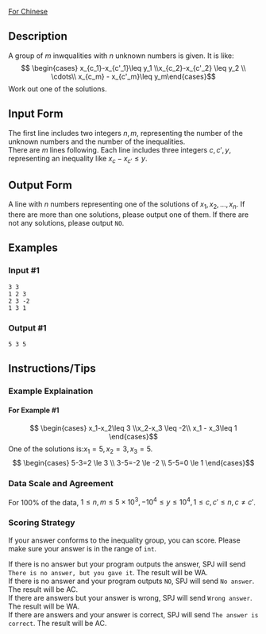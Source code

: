 [For Chinese](https://www.luogu.com.cn/problem/P5960)
## Description
A group of $m$ inwqualities with $n$ unknown numbers is given. It is like:  
$$ \begin{cases} x_{c_1}-x_{c'_1}\leq y_1 \\x_{c_2}-x_{c'_2} \leq y_2 \\ \cdots\\ x_{c_m} - x_{c'_m}\leq y_m\end{cases}$$
Work out one of the solutions.  
## Input Form
The first line includes two integers $n,m$, representing the number of the unknown numbers and the number of the inequalities.  
There are $m$ lines following. Each line includes three integers $c,c',y$, representing an inequality like $x_c-x_{c'} \le y$.
## Output Form
A line with $n$ numbers representing one of the solutions of $x_1,x_2,...,x_n$. If there are more than one solutions, please output one of them. If there are not any solutions, please output `NO`.
## Examples
### Input #1
```
3 3
1 2 3
2 3 -2
1 3 1
```
### Output #1
```
5 3 5
```
## Instructions/Tips
### Example Explaination
#### For Example #1
$$ \begin{cases} x_1-x_2\leq 3 \\x_2-x_3 \leq -2\\ x_1 - x_3\leq 1 \end{cases}$$
One of the solutions is:$x_1=5, x_2=3, x_3=5$.
$$ \begin{cases} 5-3=2 \le 3 \\ 3-5=-2 \le -2 \\ 5-5=0 \le 1 \end{cases}$$
### Data Scale and Agreement
For $100\%$ of the data, $1 \le n,m \le 5 \times 10^3, -10^4 \le y \le 10^4, 1 \le c,c' \le n, c \neq c'$.
### Scoring Strategy
If your answer conforms to the inequality group, you can score. Please make sure your answer is in the range of `int`.

If there is no answer but your program outputs the answer, SPJ will send `There is no answer, but you gave it`. The result will be WA.  
If there is no answer and your program outputs `NO`, SPJ will send `No answer`. The result will be AC.  
If there are answers but your answer is wrong, SPJ will send `Wrong answer`. The result will be WA.  
If there are answers and your answer is correct, SPJ will send `The answer is correct`. The result will be AC.